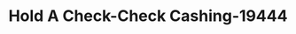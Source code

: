---
f_zip-code: 32117
f_state-code: FL
title: Hold A Check-Check Cashing-19444
f_phone: 386-252-2500
f_city-only: Daytona Beach
f_address: 879 Mason Ave Daytona Beach
f_location-unique-id: '19444'
slug: hold-a-check-check-cashing-19444
updated-on: '2024-05-30T13:46:58.046Z'
created-on: '2024-05-30T13:36:59.803Z'
published-on: '2024-05-30T13:54:32.469Z'
f_city-state: cms/city/daytona-beach-fl.md
f_company: cms/company/hold-a-check-check-cashing.md
f_state: cms/state/florida.md
layout: '[payday-loan].html'
tags: payday-loan
---